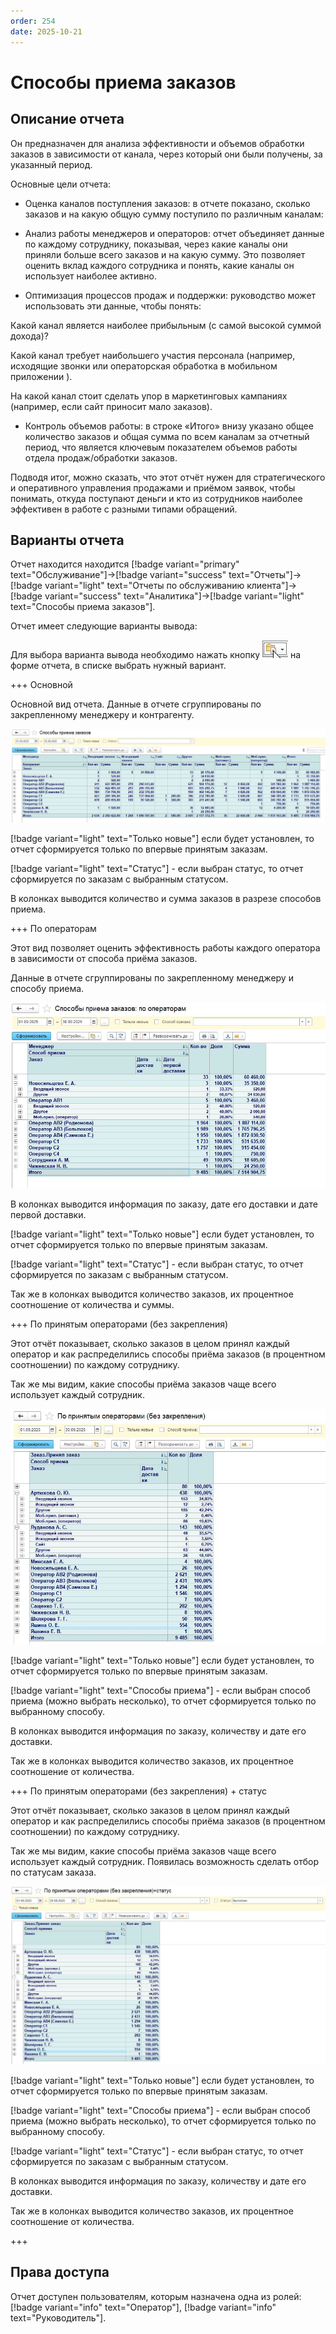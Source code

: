 ```yaml
---
order: 254
date: 2025-10-21
---
```

# Способы приема заказов

## Описание отчета

Он предназначен для анализа эффективности и объемов обработки заказов в зависимости от канала, через который они были получены, за указанный период.

Основные цели отчета:

- Оценка каналов поступления заказов: в отчете показано, сколько заказов и на какую общую сумму поступило по различным каналам:

- Анализ работы менеджеров и операторов: отчет объединяет данные по каждому сотруднику, показывая, через какие каналы они приняли больше всего заказов и на какую сумму. 
Это позволяет оценить вклад каждого сотрудника и понять, какие каналы он использует наиболее активно.

- Оптимизация процессов продаж и поддержки: руководство может использовать эти данные, чтобы понять:

Какой канал является наиболее прибыльным (с самой высокой суммой дохода)?

Какой канал требует наибольшего участия персонала (например, исходящие звонки или операторская обработка в мобильном приложении ).

На какой канал стоит сделать упор в маркетинговых кампаниях (например, если сайт приносит мало заказов).

- Контроль объемов работы: в строке «Итого» внизу указано общее количество заказов и общая сумма по всем каналам за отчетный период, что является ключевым показателем объемов работы отдела продаж/обработки заказов.

Подводя итог, можно сказать, что этот отчёт нужен для стратегического и оперативного управления продажами и приёмом заявок, чтобы понимать, 
откуда поступают деньги и кто из сотрудников наиболее эффективен в работе с разными типами обращений.

## Варианты отчета

Отчет находится находится [!badge variant="primary" text="Обслуживание"]->[!badge variant="success" text="Отчеты"]->[!badge variant="light" text="Отчеты по обслуживанию клиента"]->[!badge variant="success" text="Аналитика"]->[!badge variant="light" text="Способы приема заказов"].

Отчет имеет следующие варианты вывода:

Для выбора варианта вывода необходимо нажать кнопку ![](\images\изменения\долги.jpg) на форме отчета, в списке выбрать нужный вариант.

+++ Основной

Основной вид отчета. Данные в отчете сгруппированы по закрепленному менеджеру и контрагенту.

![](\images\изменения\спз.jpg)

[!badge variant="light" text="Только новые"] если будет установлен, то отчет сформируется только по впервые принятым заказам.

[!badge variant="light" text="Статус"] - если выбран статус, то отчет сформируется по заказам с выбранным статусом.

В колонках выводится количество и сумма заказов в разрезе способов приема.

+++ По операторам

Этот вид позволяет оценить эффективность работы каждого оператора в зависимости от способа приёма заказов.

Данные в отчете сгруппированы по закрепленному менеджеру и способу приема.

![](\images\изменения\спз1.jpg)

В колонках выводится информация по заказу, дате его доставки и дате первой доставки.

[!badge variant="light" text="Только новые"] если будет установлен, то отчет сформируется только по впервые принятым заказам.

[!badge variant="light" text="Статус"] - если выбран статус, то отчет сформируется по заказам с выбранным статусом.

Так же в колонках выводится количество заказов, их процентное соотношение от количества и суммы.

+++ По принятым операторами (без закрепления)

Этот отчёт показывает, сколько заказов в целом принял каждый оператор и как распределились способы приёма заказов (в процентном соотношении) по каждому сотруднику. 

Так же мы видим, какие способы приёма заказов чаще всего использует каждый сотрудник.

![](\images\изменения\спз2.jpg)

[!badge variant="light" text="Только новые"] если будет установлен, то отчет сформируется только по впервые принятым заказам.

[!badge variant="light" text="Способы приема"] - если выбран способ приема (можно выбрать несколько), то отчет сформируется только по выбранному способу.

В колонках выводится информация по заказу, количеству и дате его доставки.

Так же в колонках выводится количество заказов, их процентное соотношение от количества.

+++ По принятым операторами (без закрепления) + статус

Этот отчёт показывает, сколько заказов в целом принял каждый оператор и как распределились способы приёма заказов (в процентном соотношении) по каждому сотруднику. 

Так же мы видим, какие способы приёма заказов чаще всего использует каждый сотрудник. Появилась возможность сделать отбор по статусам заказа.

![](\images\изменения\спз3.jpg)

[!badge variant="light" text="Только новые"] если будет установлен, то отчет сформируется только по впервые принятым заказам.

[!badge variant="light" text="Способы приема"] - если выбран способ приема (можно выбрать несколько), то отчет сформируется только по выбранному способу.

[!badge variant="light" text="Статус"] - если выбран статус, то отчет сформируется по заказам с выбранным статусом.

В колонках выводится информация по заказу, количеству и дате его доставки.

Так же в колонках выводится количество заказов, их процентное соотношение от количества.

+++

## Права доступа

Отчет доступен пользователям, которым назначена одна из ролей: [!badge variant="info" text="Оператор"], [!badge variant="info" text="Руководитель"].

